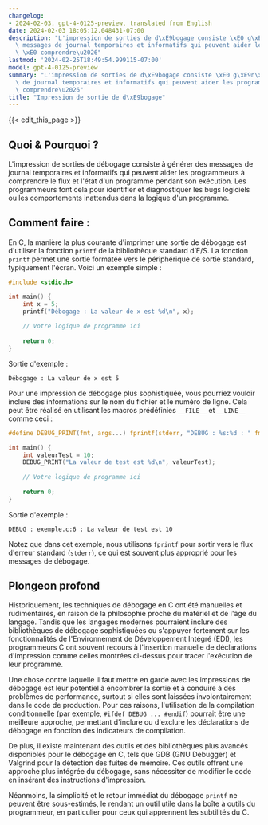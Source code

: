 ```yaml
---
changelog:
- 2024-02-03, gpt-4-0125-preview, translated from English
date: 2024-02-03 18:05:12.048431-07:00
description: "L'impression de sorties de d\xE9bogage consiste \xE0 g\xE9n\xE9rer des\
  \ messages de journal temporaires et informatifs qui peuvent aider les programmeurs\
  \ \xE0 comprendre\u2026"
lastmod: '2024-02-25T18:49:54.999115-07:00'
model: gpt-4-0125-preview
summary: "L'impression de sorties de d\xE9bogage consiste \xE0 g\xE9n\xE9rer des messages\
  \ de journal temporaires et informatifs qui peuvent aider les programmeurs \xE0\
  \ comprendre\u2026"
title: "Impression de sortie de d\xE9bogage"
---
```


{{< edit_this_page >}}

## Quoi & Pourquoi ?

L'impression de sorties de débogage consiste à générer des messages de journal temporaires et informatifs qui peuvent aider les programmeurs à comprendre le flux et l'état d'un programme pendant son exécution. Les programmeurs font cela pour identifier et diagnostiquer les bugs logiciels ou les comportements inattendus dans la logique d'un programme.

## Comment faire :

En C, la manière la plus courante d'imprimer une sortie de débogage est d'utiliser la fonction `printf` de la bibliothèque standard d’E/S. La fonction `printf` permet une sortie formatée vers le périphérique de sortie standard, typiquement l'écran. Voici un exemple simple :

```c
#include <stdio.h>

int main() {
    int x = 5;
    printf("Débogage : La valeur de x est %d\n", x);
    
    // Votre logique de programme ici
    
    return 0;
}
```

Sortie d'exemple :

```
Débogage : La valeur de x est 5
```

Pour une impression de débogage plus sophistiquée, vous pourriez vouloir inclure des informations sur le nom du fichier et le numéro de ligne. Cela peut être réalisé en utilisant les macros prédéfinies `__FILE__` et `__LINE__` comme ceci :

```c
#define DEBUG_PRINT(fmt, args...) fprintf(stderr, "DEBUG : %s:%d : " fmt, __FILE__, __LINE__, ##args)

int main() {
    int valeurTest = 10;
    DEBUG_PRINT("La valeur de test est %d\n", valeurTest);
    
    // Votre logique de programme ici
    
    return 0;
}
```

Sortie d'exemple :

```
DEBUG : exemple.c:6 : La valeur de test est 10
```

Notez que dans cet exemple, nous utilisons `fprintf` pour sortir vers le flux d'erreur standard (`stderr`), ce qui est souvent plus approprié pour les messages de débogage.

## Plongeon profond

Historiquement, les techniques de débogage en C ont été manuelles et rudimentaires, en raison de la philosophie proche du matériel et de l'âge du langage. Tandis que les langages modernes pourraient inclure des bibliothèques de débogage sophistiquées ou s'appuyer fortement sur les fonctionnalités de l'Environnement de Développement Intégré (EDI), les programmeurs C ont souvent recours à l'insertion manuelle de déclarations d'impression comme celles montrées ci-dessus pour tracer l'exécution de leur programme.

Une chose contre laquelle il faut mettre en garde avec les impressions de débogage est leur potentiel à encombrer la sortie et à conduire à des problèmes de performance, surtout si elles sont laissées involontairement dans le code de production. Pour ces raisons, l'utilisation de la compilation conditionnelle (par exemple, `#ifdef DEBUG ... #endif`) pourrait être une meilleure approche, permettant d'inclure ou d'exclure les déclarations de débogage en fonction des indicateurs de compilation.

De plus, il existe maintenant des outils et des bibliothèques plus avancés disponibles pour le débogage en C, tels que GDB (GNU Debugger) et Valgrind pour la détection des fuites de mémoire. Ces outils offrent une approche plus intégrée du débogage, sans nécessiter de modifier le code en insérant des instructions d'impression.

Néanmoins, la simplicité et le retour immédiat du débogage `printf` ne peuvent être sous-estimés, le rendant un outil utile dans la boîte à outils du programmeur, en particulier pour ceux qui apprennent les subtilités du C.
